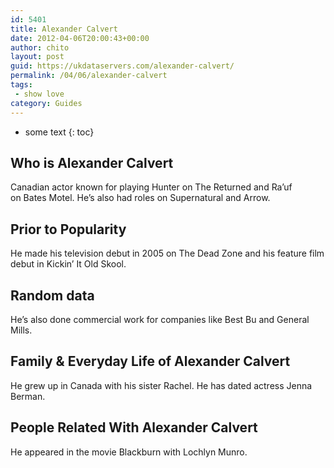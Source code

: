 ```yaml
---
id: 5401
title: Alexander Calvert
date: 2012-04-06T20:00:43+00:00
author: chito
layout: post
guid: https://ukdataservers.com/alexander-calvert/
permalink: /04/06/alexander-calvert
tags:
 - show love
category: Guides
---
```


* some text
{: toc}
          
          
## Who is  Alexander Calvert
                  
                  
                  
Canadian actor known for playing Hunter on The Returned and Ra&#8217;uf on Bates Motel. He&#8217;s also had roles on Supernatural and Arrow.
                  
                
                
                
## Prior to Popularity 
                  
                  
                  
He made his television debut in 2005 on The Dead Zone and his feature film debut in Kickin&#8217; It Old Skool.
                  
                
                
                
## Random data 
                  
                  
                  
He&#8217;s also done commercial work for companies like Best Bu and General Mills.
                  
                
                
                
## Family & Everyday Life of Alexander Calvert
                  
                  
                  
He grew up in Canada with his sister Rachel. He has dated actress Jenna Berman.
                  
                
                
                
## People Related With  Alexander Calvert
                  
                  
                  
He appeared in the movie Blackburn with Lochlyn Munro.
                  
                
              
            
          
          
          
    
    
  

